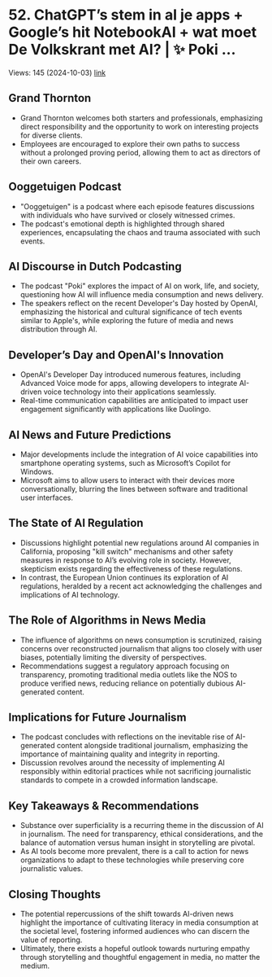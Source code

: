 # 52. ChatGPT’s stem in al je apps + Google’s hit NotebookAI + wat moet De Volkskrant met AI? | ✨ Poki ...
Views: 145 (2024-10-03) [link](https://www.youtube.com/watch?v=v2og77nzsH4)


 ## Grand Thornton
- Grand Thornton welcomes both starters and professionals, emphasizing direct responsibility and the opportunity to work on interesting projects for diverse clients.
- Employees are encouraged to explore their own paths to success without a prolonged proving period, allowing them to act as directors of their own careers.

## Ooggetuigen Podcast
- "Ooggetuigen" is a podcast where each episode features discussions with individuals who have survived or closely witnessed crimes.
- The podcast's emotional depth is highlighted through shared experiences, encapsulating the chaos and trauma associated with such events.

## AI Discourse in Dutch Podcasting
- The podcast "Poki" explores the impact of AI on work, life, and society, questioning how AI will influence media consumption and news delivery.
- The speakers reflect on the recent Developer's Day hosted by OpenAI, emphasizing the historical and cultural significance of tech events similar to Apple's, while exploring the future of media and news distribution through AI.

## Developer’s Day and OpenAI's Innovation
- OpenAI's Developer Day introduced numerous features, including Advanced Voice mode for apps, allowing developers to integrate AI-driven voice technology into their applications seamlessly.
- Real-time communication capabilities are anticipated to impact user engagement significantly with applications like Duolingo.

## AI News and Future Predictions
- Major developments include the integration of AI voice capabilities into smartphone operating systems, such as Microsoft’s Copilot for Windows.
- Microsoft aims to allow users to interact with their devices more conversationally, blurring the lines between software and traditional user interfaces.
  
## The State of AI Regulation
- Discussions highlight potential new regulations around AI companies in California, proposing "kill switch" mechanisms and other safety measures in response to AI’s evolving role in society. However, skepticism exists regarding the effectiveness of these regulations.
- In contrast, the European Union continues its exploration of AI regulations, heralded by a recent act acknowledging the challenges and implications of AI technology.

## The Role of Algorithms in News Media
- The influence of algorithms on news consumption is scrutinized, raising concerns over reconstructed journalism that aligns too closely with user biases, potentially limiting the diversity of perspectives.
- Recommendations suggest a regulatory approach focusing on transparency, promoting traditional media outlets like the NOS to produce verified news, reducing reliance on potentially dubious AI-generated content.

## Implications for Future Journalism
- The podcast concludes with reflections on the inevitable rise of AI-generated content alongside traditional journalism, emphasizing the importance of maintaining quality and integrity in reporting.
- Discussion revolves around the necessity of implementing AI responsibly within editorial practices while not sacrificing journalistic standards to compete in a crowded information landscape.

## Key Takeaways & Recommendations
- Substance over superficiality is a recurring theme in the discussion of AI in journalism. The need for transparency, ethical considerations, and the balance of automation versus human insight in storytelling are pivotal.
- As AI tools become more prevalent, there is a call to action for news organizations to adapt to these technologies while preserving core journalistic values. 

## Closing Thoughts
- The potential repercussions of the shift towards AI-driven news highlight the importance of cultivating literacy in media consumption at the societal level, fostering informed audiences who can discern the value of reporting.
- Ultimately, there exists a hopeful outlook towards nurturing empathy through storytelling and thoughtful engagement in media, no matter the medium.
